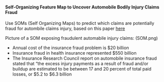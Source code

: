#### Self-Organizing Feature Map to Uncover Automobile Bodily Injury Claims Fraud


Use SOMs (Self Organizing Maps) to predict which claims are potentially fraud for autombile claims injury, based on this paper [here](http://citeseerx.ist.psu.edu/viewdoc/download?doi=10.1.1.195.1161&rep=rep1&type=pdf)


Picture of a SOM exposing fraudulent automabile injury claims:
(SOM.png) 


* Annual cost of the insurance fraud problem is $20 billion
* Insurance fraud in health insurance represented $550 billion
* The Insurance Research Council report on automobile insurance fraud stated that “the excess injury payments as a result of fraud and/or buildup are estimated to be between 17 and 20 percent of total paid losses, or $5.2 to $6.3 billion

